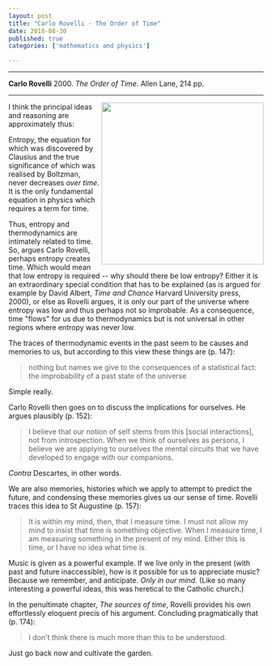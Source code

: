 ```yaml
---
layout: post
title: "Carlo Rovelli - The Order of Time"
date: 2018-08-30
published: true
categories: ['mathematics and physics']

---
```



***
<b>Carlo Rovelli</b> 2000. _The Order of Time_. Allen Lane, 214  pp.

***
<img align="right" width="320" src="https://cdn2.penguin.com.au/covers/400/9780241292525.jpg" alt="">   


I think the principal ideas and reasoning are approximately thus:

Entropy, the equation for which was discovered by Clausius and the true significance of which was realised by Boltzman, never decreases _over time_.  It is the only fundamental equation in physics which requires a term for time.  

Thus, entropy and thermodynamics are intimately related to time.  So, argues Carlo Rovelli, perhaps entropy creates time.  Which would mean that low entropy is required -- why should there be low entropy?  Either it is an extraordinary special condition that has to be explained (as is argued for example by David Albert, _Time and Chance_ Harvard University press, 2000), or else as Rovelli argues, it is only our part of the universe where entropy was low and thus perhaps not so improbable.  As a consequence, time "flows" for us due to thermodynamics but is not universal in other regions where entropy was never low.

The traces of thermodynamic events in the past seem to be causes and memories to us, but according to this view these things are (p. 147):

> nothing but names we give to the consequences of a statistical fact: the improbability of a past state of the universe

Simple really.

Carlo Rovelli then goes on to discuss the implications for ourselves.  He argues plausibly (p. 152):

> I believe that our notion of self stems from this [social interactions], not from introspection.  When we think of ourselves as persons, I believe we are applying to ourselves the mental circuits that we have developed to engage with our companions.

_Contra_ Descartes, in other words.

We are also memories, histories which we apply to attempt to predict the future, and condensing these memories gives us our sense of time.  Rovelli traces this idea to St Augustine (p. 157):

> It is within my mind, then, that I measure time.  I must not allow my mind to insist that time is something objective.  When I measure time, I am measuring something in the present of my mind.  Either this is time, or I have no idea what time is.

Music is given as a powerful example.  If we live only in the present (with past and future inaccessible), how is it possible for us to appreciate music? Because we remember, and anticipate.  _Only in our mind._  (Like so many interesting a powerful ideas, this was heretical to the Catholic church.)

In the penultimate chapter, _The sources of time_, Rovelli provides his own effortlessly eloquent precis of his argument.   Concluding pragmatically that (p. 174):

> I don't think there is much more than this to be understood.

Just go back now and cultivate the garden.
